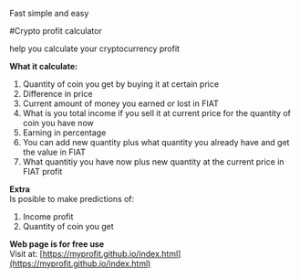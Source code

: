 Fast simple and easy 

#Crypto profit calculator

help you calculate your cryptocurrency profit

<b>What it calculate:</b>
1.  Quantity of coin you get by buying it at certain price
2.  Difference in price
3.  Current amount of money you earned or lost in FIAT
4.  What is you total income if you sell it at current price for the quantity of coin you have now
5.  Earning in percentage
6.  You can add new quantity plus what quantity you already have and get the value in FIAT
7.  What quantitiy you have now plus new quantity at the current price in FIAT profit

<b>Extra</b><br>
Is posible to make predictions of:
1.  Income profit
2.  Quantity of coin you get

<b>Web page is for free use</b><br>
Visit at: [https://myprofit.github.io/index.html](https://myprofit.github.io/index.html)
